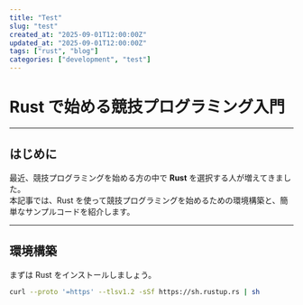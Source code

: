 ```yaml
---
title: "Test"
slug: "test"
created_at: "2025-09-01T12:00:00Z"
updated_at: "2025-09-01T12:00:00Z"
tags: ["rust", "blog"]
categories: ["development", "test"]
---
```


# Rust で始める競技プログラミング入門

---

## はじめに

最近、競技プログラミングを始める方の中で **Rust** を選択する人が増えてきました。  
本記事では、Rust を使って競技プログラミングを始めるための環境構築と、簡単なサンプルコードを紹介します。

---

## 環境構築

まずは Rust をインストールしましょう。

```bash
curl --proto '=https' --tlsv1.2 -sSf https://sh.rustup.rs | sh
```

